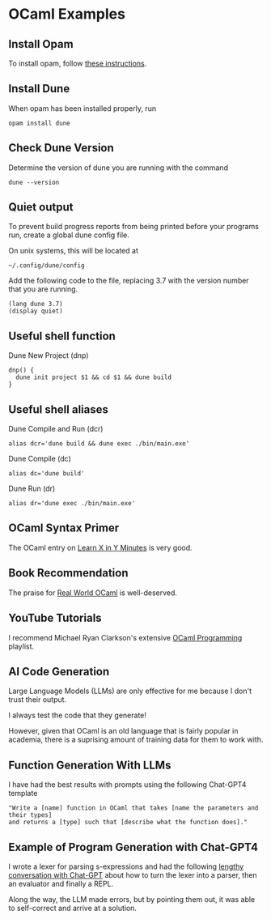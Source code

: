 # OCaml Examples

## Install Opam

To install opam, follow [these instructions](https://ocaml.org/docs/up-and-running).

## Install Dune

When opam has been installed properly, run

```
opam install dune
```

## Check Dune Version

Determine the version of dune you are running with the command

```
dune --version
```

## Quiet output

To prevent build progress reports from being printed before your programs run, create a global dune config file.

On unix systems, this will be located at

```
~/.config/dune/config
```

Add the following code to the file, replacing 3.7 with the version number that you are running.

```
(lang dune 3.7)
(display quiet)
```

## Useful shell function

Dune New Project (dnp)

```
dnp() {
  dune init project $1 && cd $1 && dune build
}
```

## Useful shell aliases

Dune Compile and Run (dcr)

```
alias dcr='dune build && dune exec ./bin/main.exe'
```

Dune Compile (dc)

```
alias dc='dune build'
```

Dune Run (dr)

```
alias dr='dune exec ./bin/main.exe'
```

## OCaml Syntax Primer

The OCaml entry on [Learn X in Y Minutes](https://learnxinyminutes.com/docs/ocaml/) is very good.

## Book Recommendation

The praise for [Real World OCaml](https://dev.realworldocaml.org/) is well-deserved.

## YouTube Tutorials

I recommend Michael Ryan Clarkson's extensive [OCaml Programming](https://youtube.com/playlist?list=PLre5AT9JnKShBOPeuiD9b-I4XROIJhkIU) playlist.

## AI Code Generation

Large Language Models (LLMs) are only effective for me because I don't trust their output.

I always test the code that they generate!

However, given that OCaml is an old language that is fairly popular in academia, there is a suprising amount of training data for them to work with.

## Function Generation With LLMs

I have had the best results with prompts using the following Chat-GPT4 template

```
"Write a [name] function in OCaml that takes [name the parameters and their types] 
and returns a [type] such that [describe what the function does]."
```

## Example of Program Generation with Chat-GPT4

I wrote a lexer for parsing s-expressions and had the following [lengthy conversation with Chat-GPT](https://chat.openai.com/c/b0a5a938-156b-4017-ba73-2329da1a10a2) about how to turn the lexer into a parser, then an evaluator and finally a REPL.

Along the way, the LLM made errors, but by pointing them out, it was able to self-correct and arrive at a solution.
